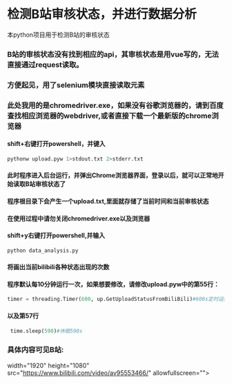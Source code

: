 # 检测B站审核状态，并进行数据分析
本python项目用于检测B站的审核状态

### B站的审核状态没有找到相应的api，其审核状态是用vue写的，无法直接通过request读取。
### 方便起见，用了selenium模块直接读取元素
### 此处我用的是chromedriver.exe，如果没有谷歌浏览器的，请到百度查找相应浏览器的webdriver,或者直接下载一个最新版的chrome浏览器

#### shift+右键打开powershell，并键入
```python
pythonw upload.pyw 1>stdout.txt 2>stderr.txt
```

#### 此时程序进入后台运行，并弹出Chrome浏览器界面，登录以后，就可以正常地开始读取B站审核状态了
#### 程序根目录下会产生一个upload.txt,里面就存储了当前时间和当前审核状态
#### 在使用过程中请勿关闭chromedriver.exe以及浏览器

#### shift+y右键打开powershell,并输入
```python
python data_analysis.py
```

#### 将画出当前bilibili各种状态出现的次数
#### 程序默认每10分钟运行一次，如果想要修改，请修改upload.pyw中的第55行：
```python
timer = threading.Timer(600, up.GetUploadStatusFromBiliBili)#600s定时运行
```
#### 以及第57行
```python
 time.sleep(590)#休眠590s
```
### 具体内容可见B站:
width="1920" height="1080" src="https://www.bilibili.com/video/av95553466/" allowfullscreen="">
